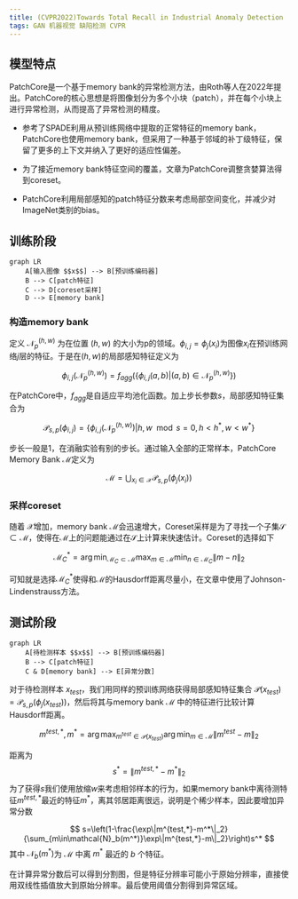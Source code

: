 ```yaml
---
title: (CVPR2022)Towards Total Recall in Industrial Anomaly Detection
tags: GAN 机器视觉 缺陷检测 CVPR
---
```


## 模型特点
PatchCore是一个基于memory bank的异常检测方法，由Roth等人在2022年提出。PatchCore的核心思想是将图像划分为多个小块（patch），并在每个小块上进行异常检测，从而提高了异常检测的精度。
- 参考了SPADE利用从预训练网络中提取的正常特征的memory bank，PatchCore也使用memory bank，但采用了一种基于邻域的补丁级特征，保留了更多的上下文并纳入了更好的适应性偏差。

- 为了接近memory bank特征空间的覆盖，文章为PatchCore调整贪婪算法得到coreset。

- PatchCore利用局部感知的patch特征分数来考虑局部空间变化，并减少对ImageNet类别的bias。

## 训练阶段
```mermaid
graph LR
    A[输入图像 $$x$$] --> B[预训练编码器]
    B --> C[patch特征]
    C --> D[coreset采样]
    D --> E[memory bank]
```

### 构造memory bank
定义 $\mathcal{N}_p^{(h,w)}$ 为在位置 $(h,w)$ 的大小为p的领域。$\phi_{i,j}=\phi_j(x_i)$为图像$x_i$在预训练网络$j$层的特征。于是在$(h,w)$的局部感知特征定义为

$$\phi_{i,j}(\mathcal{N}_p^{(h,w)}) = f_{agg}(\{\phi_{i,j}(a,b)|(a,b)\in\mathcal{N}_p^{(h,w)}\})$$

在PatchCore中，$f_{agg}$是自适应平均池化函数。加上步长参数$s$，局部感知特征集合为

$$\mathcal{P}_{s,p}(\phi_{i,j}) = \{\phi_{i,j}(\mathcal{N}_p^{(h,w)})|h,w\mod s=0,h<h^*,w<w^*\}$$

步长一般是1，在消融实验有别的步长。通过输入全部的正常样本，PatchCore Memory Bank $\mathcal{M}$定义为

$$\mathcal{M} = \bigcup_{x_i\in\mathcal{X}}\mathcal{P}_{s,p}(\phi_{j}(x_i))$$

### 采样coreset
随着 $\mathcal{X}$增加，memory bank $\mathcal{M}$会迅速增大，Coreset采样是为了寻找一个子集$\mathcal{S}\subset\mathcal{M}$，使得在$\mathcal{M}$上的问题能通过在$\mathcal{S}$上计算来快速估计。Coreset的选择如下

$$\mathcal{M}^*_C=\arg\min_{\mathcal{M}_C\subset\mathcal{M}} \max_{m\in\mathcal{M}} \min_{n\in\mathcal{M}_C} \|m-n\|_2$$

可知就是选择$\mathcal{M}^*_C$使得和$\mathcal{M}$的Hausdorff距离尽量小，在文章中使用了Johnson-Lindenstrauss方法。

## 测试阶段
```mermaid
graph LR
    A[待检测样本 $$x$$] --> B[预训练编码器]
    B --> C[patch特征] 
    C & D[memory bank] --> E[异常分数]
```
对于待检测样本 $x_{test}$，我们用同样的预训练网络获得局部感知特征集合 $\mathcal{P}(x_{test})=\mathcal{P}_{s,p}(\phi_j(x_{test}))$，然后将其与memory bank $\mathcal{M}$ 中的特征进行比较计算Hausdorff距离。

$$m^{test,*},m^*=\arg\max_{m^{test}\in\mathcal{P}(x_{test})} \arg\min_{m\in\mathcal{M}} \|m^{test}-m\|_2$$

距离为
$$
s^*=\|m^{test,*}-m^*\|_2
$$
为了获得$s$我们使用放缩$w$来考虑相邻样本的行为，如果memory bank中离待测特征$m^{test,*}$最近的特征$m^*$，离其邻居距离很远，说明是个稀少样本，因此要增加异常分数

$$
s=\left(1-\frac{\exp\|m^{test,*}-m^*\|_2}{\sum_{m\in\mathcal{N}_b(m^*)}\exp\|m^{test,*}-m\|_2}\right)s^*
$$
其中 $\mathcal{N}_b(m^*)$为 $\mathcal{M}$ 中离 $m^*$ 最近的 $b$ 个特征。

在计算异常分数后可以得到分割图，但是特征分辨率可能小于原始分辨率，直接使用双线性插值放大到原始分辨率。最后使用阈值分割得到异常区域。
